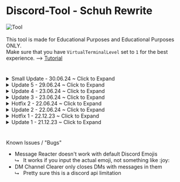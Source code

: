 # Discord-Tool - Schuh Rewrite
![Tool](https://schuh.wtf/resources/images/sr.png)
<br><br>
This tool is made for Educational Purposes and Educational Purposes ONLY.<br>
Make sure that you have `VirtualTerminalLevel` set to `1` for the best experience. --> [Tutorial](https://www.youtube.com/watch?v=HeJOyEw3RtM)
#
<details>
<summary>Small Update - 30.06.24 ~ Click to Expand</summary>
<br>

* Removed 'Created By' in 'Webhook Information' due to discord changes
* Added Colors to 'Token Payments' Success & Failed Values

</details>

<details>
<summary>Update 5 - 29.06.24 ~ Click to Expand</summary>
<br>

* Added 'Token Payments'

</details>

<details>
<summary>Update 4 - 23.06.24 ~ Click to Expand</summary>
<br>

* Added 'Token Login'

</details>

<details>
<summary>Update 3 - 23.06.24 ~ Click to Expand</summary>
<br>

* Added Custom Emoji support to 'Animated Status'
* Added Choice between 'Plain Text' Statuses and 'Emoji & Text' Statuses to 'Animated Status'

</details>

<details>
<summary>Hotfix 2 - 22.06.24 ~ Click to Expand</summary>
<br>

* Fixed Animated Stickers being downloaded as Static

</details>
<details>
<summary>Update 2 - 22.06.24 ~ Click to Expand</summary>
<br>

* Added 'Scrape Emojis'
* Added 'Scrape Stickers'

</details>

<details>
<summary>Hotfix 1 - 22.12.23 ~ Click to Expand</summary>
<br>

* Added .strip() to the validate_input function to remove leading and trailing Spaces
* Other minor fixes & adjustments

</details>

<details>
<summary>Update 1 - 21.12.23 ~ Click to Expand</summary>
<br>

* Added 'Remove Hypesquad' to HypeSquad Changer
* Added 'IP Address Lookup'
* Improved Channel Monitoring
* Improved Inputs

</details>



#
Known Issues / "Bugs"
* Message Reacter doesn't work with default Discord Emojis<br>
  ⮡&nbsp;&nbsp; It works if you input the actual emoji, not something like :​joy​:
* DM Channel Clearer only closes DMs with messages in them<br>
  ⮡ &nbsp;&nbsp;Pretty sure this is a discord api limitation
